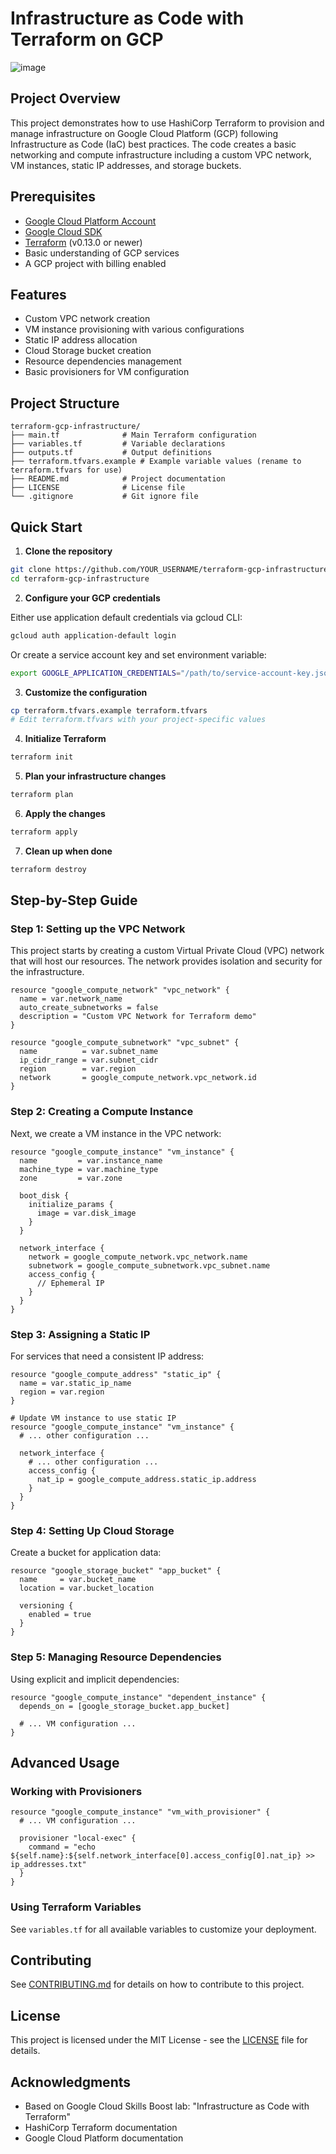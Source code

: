 # Infrastructure as Code with Terraform on GCP

![image](https://github.com/user-attachments/assets/8c36e225-3b53-425c-a0f7-6d6a14195153)


## Project Overview

This project demonstrates how to use HashiCorp Terraform to provision and manage infrastructure on Google Cloud Platform (GCP) following Infrastructure as Code (IaC) best practices. The code creates a basic networking and compute infrastructure including a custom VPC network, VM instances, static IP addresses, and storage buckets.

## Prerequisites

- [Google Cloud Platform Account](https://cloud.google.com)
- [Google Cloud SDK](https://cloud.google.com/sdk/docs/install)
- [Terraform](https://www.terraform.io/downloads.html) (v0.13.0 or newer)
- Basic understanding of GCP services
- A GCP project with billing enabled

## Features

- Custom VPC network creation
- VM instance provisioning with various configurations
- Static IP address allocation
- Cloud Storage bucket creation
- Resource dependencies management
- Basic provisioners for VM configuration

## Project Structure

```
terraform-gcp-infrastructure/
├── main.tf              # Main Terraform configuration
├── variables.tf         # Variable declarations
├── outputs.tf           # Output definitions
├── terraform.tfvars.example # Example variable values (rename to terraform.tfvars for use)
├── README.md            # Project documentation
├── LICENSE              # License file
└── .gitignore           # Git ignore file
```

## Quick Start

1. **Clone the repository**

```bash
git clone https://github.com/YOUR_USERNAME/terraform-gcp-infrastructure.git
cd terraform-gcp-infrastructure
```

2. **Configure your GCP credentials**

Either use application default credentials via gcloud CLI:

```bash
gcloud auth application-default login
```

Or create a service account key and set environment variable:

```bash
export GOOGLE_APPLICATION_CREDENTIALS="/path/to/service-account-key.json"
```

3. **Customize the configuration**

```bash
cp terraform.tfvars.example terraform.tfvars
# Edit terraform.tfvars with your project-specific values
```

4. **Initialize Terraform**

```bash
terraform init
```

5. **Plan your infrastructure changes**

```bash
terraform plan
```

6. **Apply the changes**

```bash
terraform apply
```

7. **Clean up when done**

```bash
terraform destroy
```

## Step-by-Step Guide

### Step 1: Setting up the VPC Network

This project starts by creating a custom Virtual Private Cloud (VPC) network that will host our resources. The network provides isolation and security for the infrastructure.

```hcl
resource "google_compute_network" "vpc_network" {
  name = var.network_name
  auto_create_subnetworks = false
  description = "Custom VPC Network for Terraform demo"
}

resource "google_compute_subnetwork" "vpc_subnet" {
  name          = var.subnet_name
  ip_cidr_range = var.subnet_cidr
  region        = var.region
  network       = google_compute_network.vpc_network.id
}
```

### Step 2: Creating a Compute Instance

Next, we create a VM instance in the VPC network:

```hcl
resource "google_compute_instance" "vm_instance" {
  name         = var.instance_name
  machine_type = var.machine_type
  zone         = var.zone
  
  boot_disk {
    initialize_params {
      image = var.disk_image
    }
  }

  network_interface {
    network = google_compute_network.vpc_network.name
    subnetwork = google_compute_subnetwork.vpc_subnet.name
    access_config {
      // Ephemeral IP
    }
  }
}
```

### Step 3: Assigning a Static IP

For services that need a consistent IP address:

```hcl
resource "google_compute_address" "static_ip" {
  name = var.static_ip_name
  region = var.region
}

# Update VM instance to use static IP
resource "google_compute_instance" "vm_instance" {
  # ... other configuration ...
  
  network_interface {
    # ... other configuration ...
    access_config {
      nat_ip = google_compute_address.static_ip.address
    }
  }
}
```

### Step 4: Setting Up Cloud Storage

Create a bucket for application data:

```hcl
resource "google_storage_bucket" "app_bucket" {
  name     = var.bucket_name
  location = var.bucket_location
  
  versioning {
    enabled = true
  }
}
```

### Step 5: Managing Resource Dependencies

Using explicit and implicit dependencies:

```hcl
resource "google_compute_instance" "dependent_instance" {
  depends_on = [google_storage_bucket.app_bucket]
  
  # ... VM configuration ...
}
```

## Advanced Usage

### Working with Provisioners

```hcl
resource "google_compute_instance" "vm_with_provisioner" {
  # ... VM configuration ...
  
  provisioner "local-exec" {
    command = "echo ${self.name}:${self.network_interface[0].access_config[0].nat_ip} >> ip_addresses.txt"
  }
}
```

### Using Terraform Variables

See `variables.tf` for all available variables to customize your deployment.

## Contributing

See [CONTRIBUTING.md](CONTRIBUTING.md) for details on how to contribute to this project.

## License

This project is licensed under the MIT License - see the [LICENSE](LICENSE) file for details.

## Acknowledgments

- Based on Google Cloud Skills Boost lab: "Infrastructure as Code with Terraform"
- HashiCorp Terraform documentation
- Google Cloud Platform documentation
